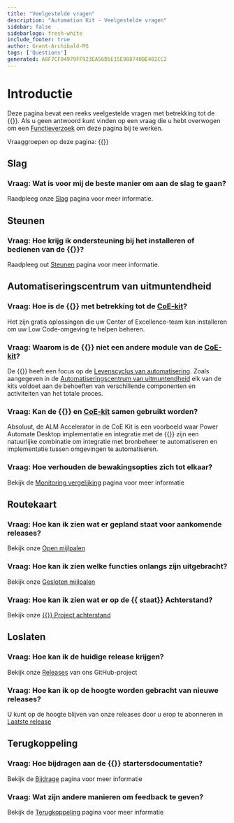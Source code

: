 ```yaml
---
title: "Veelgestelde vragen"
description: "Automation Kit - Veelgestelde vragen"
sidebar: false
sidebarlogo: fresh-white
include_footer: true
author: Grant-Archibald-MS
tags: ['Questions']
generated: A8F7CF04979FF923EA56D5E15E988740BE402CC2
---
```


# Introductie

Deze pagina bevat een reeks veelgestelde vragen met betrekking tot de {{<product-name>}}. Als u geen antwoord kunt vinden op een vraag die u hebt overwogen om een [Functieverzoek](https://github.com/microsoft/powercat-automation-kit/issues/new/choose) om deze pagina bij te werken.

Vraaggroepen op deze pagina:
{{<toc>}}

## Slag

### **Vraag:** Wat is voor mij de beste manier om aan de slag te gaan?

Raadpleeg onze [Slag](/nl/get-started) pagina voor meer informatie.

## Steunen

### **Vraag:** Hoe krijg ik ondersteuning bij het installeren of bedienen van de {{<product-name>}}?

Raadpleeg out [Steunen](/nl/support) pagina voor meer informatie.

## Automatiseringscentrum van uitmuntendheid

### **Vraag:** Hoe is de {{<product-name>}} met betrekking tot de [CoE-kit](https://learn.microsoft.com/power-platform/guidance/coe/starter-kit)?

Het zijn gratis oplossingen die uw Center of Excellence-team kan installeren om uw Low Code-omgeving te helpen beheren.

### **Vraag:** Waarom is de {{<product-name>}} niet een andere module van de [CoE-kit](https://learn.microsoft.com/power-platform/guidance/coe/starter-kit)?

De {{<product-name>}} heeft een focus op de [Levenscyclus van automatisering](https://learn.microsoft.com/power-automate/guidance/automation-kit/overview/automation-coe-strategy#automation-lifecycle). Zoals aangegeven in de [Automatiseringscentrum van uitmuntendheid](https://learn.microsoft.com/power-automate/guidance/automation-kit/overview/automation-coe-strategy#automation-center-of-excellence) elk van de kits voldoet aan de behoeften van verschillende componenten en activiteiten van het totale proces.

### **Vraag:** Kan de {{<product-name>}} en [CoE-kit](https://learn.microsoft.com/power-platform/guidance/coe/starter-kit) samen gebruikt worden?

Absoluut, de ALM Accelerator in de CoE Kit is een voorbeeld waar Power Automate Desktop implementatie en integratie met de {{<product-name>}} zijn een natuurlijke combinatie om integratie met bronbeheer te automatiseren en implementatie tussen omgevingen te automatiseren.

### **Vraag:** Hoe verhouden de bewakingsopties zich tot elkaar?

Bekijk de [Monitoring vergelijking](/nl/monitoring-compare) pagina voor meer informatie

## Routekaart

### **Vraag:** Hoe kan ik zien wat er gepland staat voor aankomende releases?

Bekijk onze [Open mijlpalen](https://github.com/microsoft/powercat-automation-kit/milestones?state=open)

### **Vraag:** Hoe kan ik zien welke functies onlangs zijn uitgebracht?

Bekijk onze [Gesloten mijlpalen](https://github.com/microsoft/powercat-automation-kit/milestones?state=closed)

### **Vraag:** Hoe kan ik zien wat er op de {{ staat<product-name>}} Achterstand?

Bekijk onze [{{<product-name>}} Project achterstand](https://aka.ms/ak4pp/backlog)

## Loslaten

### **Vraag:** Hoe kan ik de huidige release krijgen?

Bekijk onze [Releases](https://github.com/microsoft/powercat-automation-kit/releases) van ons GitHub-project

### **Vraag:** Hoe kan ik op de hoogte worden gebracht van nieuwe releases?

U kunt op de hoogte blijven van onze releases door u erop te abonneren in [Laatste release](https://github.com/microsoft/powercat-automation-kit#latest-release)

## Terugkoppeling

### **Vraag:** Hoe bijdragen aan de {{<product-name>}} startersdocumentatie?

Bekijk de [Bijdrage](/nl/contribution) pagina voor meer informatie

### **Vraag:** Wat zijn andere manieren om feedback te geven?

Bekijk de [Terugkoppeling](/nl/contribution/feedback) pagina voor meer informatie
